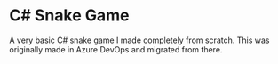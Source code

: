# C# Snake Game

A very basic C# snake game I made completely from scratch.
This was originally made in Azure DevOps and migrated from there.
